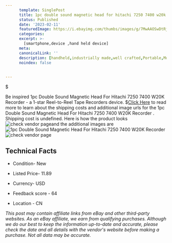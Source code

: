 ```yaml
---
      template: SinglePost
      title: 1pc double sound magnetic head for hitachi 7250 7400 w20k recorder 
      status: Published
      date: '2023-02-11'
      featuredImage: https://i.ebayimg.com/thumbs/images/g/7MwAAOSwDtRjb14V/s-l225.jpg
      categories: 
      excerpt: >-
        [smartphone,device ,hand held device]
      meta:
      canonicalLink: ''
      description: [handheld,industrially made,well crafted,Portable,Mobile,Compact,Convenient,Lightweight,Maneuverable,Man-portable,Miniature,Carriable,Hand-held,Light,Holdable,Transportable,Mobile device,Pocket-sized,On-the-go,Wireless,Cordless,Compact size,Convenient size, smartphone,device ,hand held device]
      noindex: false
      
        
---
```

$

Be inspired 1pc Double Sound Magnetic Head For Hitachi 7250 7400 W20K Recorder  - a 1-star Reel-to-Reel Tape Recorders device.
$[Click Here](https://www.ebay.com/itm/403991106462?hash=item5e0fbf139e%3Ag%3A7MwAAOSwDtRjb14V&mkevt=1&mkcid=1&mkrid=711-53200-19255-0&campid=%253CePNCampaignId%253E&customid=%253CreferenceId%253E&toolid=10049) to read more to learn about the shipping costs and additional image urls for the 1pc Double Sound Magnetic Head For Hitachi 7250 7400 W20K Recorder . Shipping cost is undefined. Here is how the product looks ![check vendor page](https://i.ebayimg.com/thumbs/images/g/7MwAAOSwDtRjb14V/s-l225.jpg)and the additional images are![1pc Double Sound Magnetic Head For Hitachi 7250 7400 W20K Recorder ](https://i.ebayimg.com/images/g/7MwAAOSwDtRjb14V/s-l1600.jpg)![check vendor page](https://origin-galleryplus.ebayimg.com/ws/web/403991106462_2_0_1/225x225.jpg,https://origin-galleryplus.ebayimg.com/ws/web/403991106462_3_0_1/225x225.jpg,https://origin-galleryplus.ebayimg.com/ws/web/403991106462_4_0_1/225x225.jpg)



 ## Technical Facts 



     
      

 - Condition- New 


      

 - Listed Price- 11.89 


      

 - Currency- USD 


      

 - Feedback score - 64 


      

 - Location - CN 


      
      

 *_This post may contain affiliate links from eBay and other third-party websites. As an eBay affiliate, we earn from qualifying purchases. Although we do our best to keep the information up-to-date and accurate, please check the date and all details with the vendor's website before making a purchase. Not all data may be accurate._*






